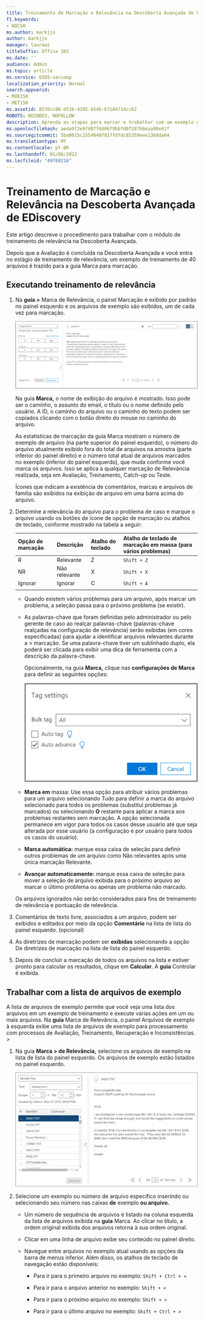 ```yaml
---
title: Treinamento de Marcação e Relevância na Descoberta Avançada de EDiscovery
f1.keywords:
- NOCSH
ms.author: markjjo
author: markjjo
manager: laurawi
titleSuffix: Office 365
ms.date: ''
audience: Admin
ms.topic: article
ms.service: O365-seccomp
localization_priority: Normal
search.appverid:
- MOE150
- MET150
ms.assetid: 8576cc86-d51b-4285-b54b-67184714cc62
ROBOTS: NOINDEX, NOFOLLOW
description: Aprenda as etapas para marcar e trabalhar com um exemplo de treinamento de 40 arquivos durante o estágio de treinamento de Relevância da Descoberta Avançada.
ms.openlocfilehash: ae4a9f2e9fd87fdd0679bbfd8f287b6eaa98e41f
ms.sourcegitcommit: 5ba0015c1554048f817fdfdc85359eee1368da64
ms.translationtype: MT
ms.contentlocale: pt-BR
ms.lasthandoff: 01/06/2021
ms.locfileid: "49769216"
---
```

# <a name="tagging-and-relevance-training-in-advanced-ediscovery"></a>Treinamento de Marcação e Relevância na Descoberta Avançada de EDiscovery
  
Este artigo descreve o procedimento para trabalhar com o módulo de treinamento de relevância na Descoberta Avançada.
  
Depois que a Avaliação é concluída na Descoberta Avançada e você entra no estágio de treinamento de relevância, um exemplo de treinamento de 40 arquivos é trazido para a guia Marca para marcação.
  
## <a name="performing-relevance-training"></a>Executando treinamento de relevância

1. Na **guia \>** Marca de Relevância, o painel Marcação é exibido por padrão no painel esquerdo e os arquivos de exemplo são exibidos, um de cada vez para marcação.

    ![Painel Marca de Relevância](../media/0cf19ab4-b427-4a7f-8749-0f4ed9afaf58.png)
  
    Na guia **Marca,** o nome de exibição do arquivo é mostrado. Isso pode ser o caminho, o assunto do email, o título ou o nome definido pelo usuário. A ID, o caminho do arquivo ou o caminho do texto podem ser copiados clicando com o botão direito do mouse no caminho do arquivo.

    As  estatísticas de marcação da guia Marca mostram o número de exemplo de arquivo (na parte superior do painel esquerdo), o número do arquivo atualmente exibido fora do total de arquivos na amostra (parte inferior do painel direito) e o número total atual de arquivos marcados no exemplo (inferior do painel esquerdo), que muda conforme você marca os arquivos. Isso se aplica a qualquer marcação de Relevância realizada, seja em Avaliação, Treinamento, Catch-up ou Teste.

    Ícones que indicam a existência de comentários, marcas e arquivos de família são exibidos na exibição de arquivo em uma barra acima do arquivo.

2. Determine a relevância do arquivo para o problema de caso e marque o arquivo usando os botões de ícone de opção de marcação ou atalhos de teclado, conforme mostrado na tabela a seguir:

   |**Opção de marcação**|**Descrição**|**Atalho do teclado**|**Atalho de teclado de marcação em massa (para vários problemas)**|
   |-----|-----|-----|-----|
   |R  <br/> |Relevante  <br/> |Z  <br/> |`Shift + Z`  <br/> |
   |NR  <br/> |Não relevante  <br/> |X  <br/> |`Shift + X`  <br/> |
   |Ignorar  <br/> |Ignorar  <br/> |C  <br/> |`Shift + A`  <br/> |
   |||||

   - Quando existem vários problemas para um arquivo, após marcar um problema, a seleção passa para o próximo problema (se existir).  

   - As palavras-chave que foram definidas pelo administrador ou pelo gerente de caso ao realçar palavras-chave (palavras-chave realçadas na configuração de relevância) serão exibidas (em cores especificadas) para ajudar a identificar arquivos relevantes durante a \> marcação. Se uma palavra-chave tiver um sublinhado duplo, ela poderá ser clicada para exibir uma dica de ferramenta com a descrição da palavra-chave.

     Opcionalmente, na guia **Marca,** clique nas **configurações de Marca** para definir as seguintes opções:

      ![Configurações de marca de relevância](../media/533e89fa-7eb4-409e-ab07-f5aab9296dd8.png)
  
   - **Marca em** massa: Use essa opção para  atribuir vários problemas para um arquivo selecionando Tudo para definir a marca do arquivo selecionado para todos os problemas (substitui problemas já marcados) ou selecionando **O** restante para aplicar a marca aos problemas restantes sem marcação. A opção selecionada permanece em vigor para todos os casos desse usuário até que seja alterada por esse usuário (a configuração é por usuário para todos os casos do usuário).

   - **Marca automática:** marque essa caixa de seleção para definir outros problemas de um arquivo como Não relevantes após uma única marcação Relevante.

   - **Avançar automaticamente:** marque essa caixa de seleção para mover a seleção de arquivo exibida para o próximo arquivo ao marcar o último problema ou apenas um problema não marcado.

    Os arquivos ignorados não serão considerados para fins de treinamento de relevância e pontuação de relevância.

3. Comentários de texto livre, associados a um arquivo, podem ser exibidos e editados por meio da opção **Comentário** na lista de lista do painel esquerdo. (opcional)

4. As diretrizes de marcação podem ser **exibidas** selecionando a opção De diretrizes de marcação na lista de lista do painel esquerdo.

5. Depois de concluir a marcação de todos os arquivos na lista e estiver pronto para calcular os resultados, clique em **Calcular**. A **guia** Controlar é exibida.  

## <a name="working-with-the-sample-files-list"></a>Trabalhar com a lista de arquivos de exemplo

A lista de arquivos de exemplo permite que você veja uma lista dos arquivos em um exemplo de treinamento e execute várias ações em um ou mais arquivos. Na **guia** Marca de Relevância, o painel Arquivos de exemplo à esquerda exibe uma lista de arquivos de exemplo para processamento com processos de Avaliação, Treinamento, Recuperação e Inconsistências. \>  
  
1. Na guia **Marca \> de Relevância,** selecione os arquivos de exemplo na lista de lista do painel esquerdo. Os arquivos de exemplo estão listados no painel esquerdo.

    ![Lista de arquivos de exemplo de Marca de Relevância](../media/fd058bdd-645a-4af1-a1eb-bff08581cb18.png)
  
2. Selecione um exemplo ou número de arquivo específico inserindo ou selecionando seu número nas caixas **de** exemplo **ou arquivo.**

   - Um número de sequência de arquivos é listado na coluna esquerda da lista de arquivos exibida na **guia** Marca. Ao clicar no título, a ordem original exibida dos arquivos retorna à sua ordem original.

   - Clicar em uma linha de arquivo exibe seu conteúdo no painel direito.

   - Navegue entre arquivos no exemplo atual usando as opções da barra de menus inferior. Além disso, os atalhos de teclado de navegação estão disponíveis:
  
     - Para ir para o primeiro arquivo no exemplo: `Shift + Ctrl + <`

     - Para ir para o arquivo anterior no exemplo: `Shift + <`

     - Para ir para o próximo arquivo no exemplo: `Shift + >`

     - Para ir para o último arquivo no exemplo: `Shift + Ctrl + >`
